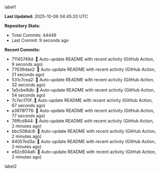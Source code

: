 
label1 
<!-- ACTIVITY_START -->
**Last Updated:** 2025-10-06 04:45:20 UTC

**Repository Stats:**
- Total Commits: 44449
- Last Commit: 9 seconds ago

**Recent Commits:**
- 71145749d: 🤖 Auto-update README with recent activity (GitHub Action, 9 seconds ago)
- 77639dae2: 🤖 Auto-update README with recent activity (GitHub Action, 21 seconds ago)
- 531c7cea2: 🤖 Auto-update README with recent activity (GitHub Action, 32 seconds ago)
- 1a5cbe9db: 🤖 Auto-update README with recent activity (GitHub Action, 54 seconds ago)
- 7c7ec170f: 🤖 Auto-update README with recent activity (GitHub Action, 67 seconds ago)
- a3978f776: 🤖 Auto-update README with recent activity (GitHub Action, 77 seconds ago)
- 76ffcd844: 🤖 Auto-update README with recent activity (GitHub Action, 2 minutes ago)
- bbc508dc8: 🤖 Auto-update README with recent activity (GitHub Action, 2 minutes ago)
- 84057ed3a: 🤖 Auto-update README with recent activity (GitHub Action, 2 minutes ago)
- e82c604a6: 🤖 Auto-update README with recent activity (GitHub Action, 2 minutes ago)
<!-- ACTIVITY_END -->

label2
